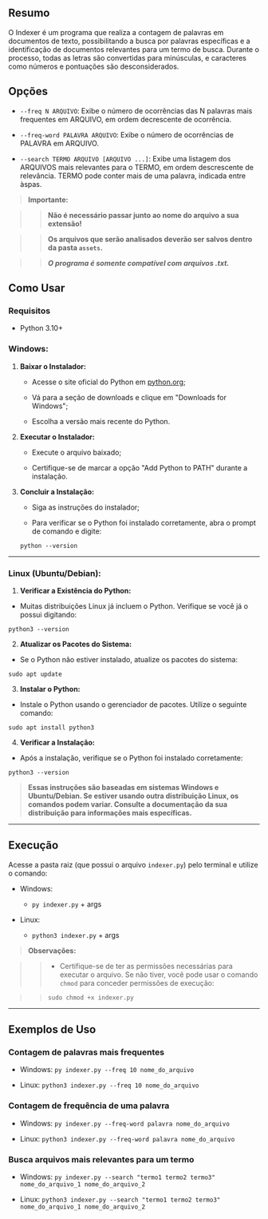
## Resumo

  


O Indexer é um programa que realiza a contagem de palavras em documentos de texto, possibilitando a busca por palavras específicas e a identificação de documentos relevantes para um termo de busca. Durante o processo, todas as letras são convertidas para minúsculas, e caracteres como números e pontuações são desconsiderados.

  

## Opções

  

-  `--freq N ARQUIVO`: Exibe o número de ocorrências das N palavras mais frequentes em ARQUIVO, em ordem decrescente de ocorrência.

-  `--freq-word PALAVRA ARQUIVO`: Exibe o número de ocorrências de PALAVRA em ARQUIVO.

-  `--search TERMO ARQUIVO [ARQUIVO ...]`: Exibe uma listagem dos ARQUIVOS mais relevantes para o TERMO, em ordem descrescente de relevância. TERMO pode conter mais de uma palavra, indicada entre àspas.

  

> **Importante:**

>> **Não é necessário passar junto ao nome do arquivo a sua extensão!**

>> **Os arquivos que serão analisados deverão ser salvos dentro da pasta `assets`.**

>>  ***O programa é somente compatível com arquivos .txt.***

  

## Como Usar

  

### Requisitos

  

- Python 3.10+

  
  

### Windows:

  

1.  **Baixar o Instalador:**

    - Acesse o site oficial do Python em [python.org](https://www.python.org/);
    
    - Vá para a seção de downloads e clique em "Downloads for Windows";
    
    - Escolha a versão mais recente do Python.

2.  **Executar o Instalador:**
    
    - Execute o arquivo baixado;
    
    - Certifique-se de marcar a opção "Add Python to PATH" durante a instalação.

3.  **Concluir a Instalação:**

    - Siga as instruções do instalador;
    
    - Para verificar se o Python foi instalado corretamente, abra o prompt de comando e digite:

    `python --version`

----
 
### Linux (Ubuntu/Debian):

  

1.  **Verificar a Existência do Python:**

- Muitas distribuições Linux já incluem o Python. Verifique se você já o possui digitando:

`python3 --version`

2.  **Atualizar os Pacotes do Sistema:**

- Se o Python não estiver instalado, atualize os pacotes do sistema:

`sudo apt update`

3.  **Instalar o Python:**

- Instale o Python usando o gerenciador de pacotes. Utilize o seguinte comando:

`sudo apt install python3`

4.  **Verificar a Instalação:**

- Após a instalação, verifique se o Python foi instalado corretamente:

`python3 --version`

  

>  **Essas instruções são baseadas em sistemas Windows e Ubuntu/Debian. Se estiver usando outra distribuição Linux, os comandos podem variar. Consulte a documentação da sua distribuição para informações mais específicas.**

------

## Execução

Acesse a pasta raiz (que possui o arquivo `indexer.py`) pelo terminal e utilize o comando:

  

- Windows: 
    - `py indexer.py` + args

- Linux: 
    - `python3 indexer.py` + args

>**Observações:**

  

>>- Certifique-se de ter as permissões necessárias para executar o arquivo. Se não tiver, você pode usar o comando `chmod` para conceder permissões de execução:

  

>>`sudo chmod +x indexer.py`

---  

## Exemplos de Uso

  

### Contagem de palavras mais frequentes

  

- Windows: `py indexer.py --freq 10 nome_do_arquivo `

- Linux: `python3 indexer.py --freq 10 nome_do_arquivo `

  

### Contagem de frequência de uma palavra

  

- Windows: `py indexer.py --freq-word palavra nome_do_arquivo `

- Linux: `python3 indexer.py --freq-word palavra nome_do_arquivo `

  

### Busca arquivos mais relevantes para um termo

  

- Windows: `py indexer.py --search "termo1 termo2 termo3" nome_do_arquivo_1 nome_do_arquivo_2 `

- Linux: `python3 indexer.py --search "termo1 termo2 termo3" nome_do_arquivo_1 nome_do_arquivo_2`
